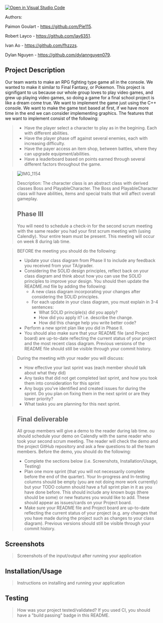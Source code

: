 [![Open in Visual Studio Code](https://classroom.github.com/assets/open-in-vscode-c66648af7eb3fe8bc4f294546bfd86ef473780cde1dea487d3c4ff354943c9ae.svg)](https://classroom.github.com/online_ide?assignment_repo_id=9935895&assignment_repo_type=AssignmentRepo)

Authors:  

Paimon Goulart - https://github.com/Pie115. 

Robert Layco - https://github.com/lay6351. 

Ivan Ao - https://github.com/fhzzzs. 

Dylan Nguyen - https://github.com/dylannguyen079. 


## Project Description 
Our team wants to make an RPG fighting type game all in the console. We wanted to make it similar to Final Fantasy, or Pokemon. This project is signifigant to us because our whole group loves to play video games, and grew up playing video games, so doing a game for a final school project is like a dream come true. We want to implement the game just using the C++ console. We want to make the game text based at first, if we have more time in the end we can consider implementing graphics.
The features that we want to implement consist of the following:
> * Have the player select a character to play as in the begining. Each with different abilities.
> * Have the player phase off against several enemies, each with increasing difficulty. 
> * Have the payer access an item shop, between battles, where they can upgrade equipment/abilities.
> * Have a leaderboard based on points earned through several different factors throughout the game.

 > ![IMG_1154](https://user-images.githubusercontent.com/116398521/218637192-3cb6514c-b9f6-4774-b2b0-89ee0c12eea9.JPG)
 > 
 > Description: The character class is an abstract class with derived classes Boss and PlayableCharacter. The Boss and PlayableCharacter class will have abilities, items and special traits that will affect overall gameplay.
 > 
 > ## Phase III
 > You will need to schedule a check-in for the second scrum meeting with the same reader you had your first scrum meeting with (using Calendly). Your entire team must be present. This meeting will occur on week 8 during lab time.
 
 > BEFORE the meeting you should do the following:
 > * Update your class diagram from Phase II to include any feedback you received from your TA/grader.
 > * Considering the SOLID design principles, reflect back on your class diagram and think about how you can use the SOLID principles to improve your design. You should then update the README.md file by adding the following:
 >   * A new class diagram incorporating your changes after considering the SOLID principles.
 >   * For each update in your class diagram, you must explain in 3-4 sentences:
 >     * What SOLID principle(s) did you apply?
 >     * How did you apply it? i.e. describe the change.
 >     * How did this change help you write better code?
 > * Perform a new sprint plan like you did in Phase II.
 > * You should also make sure that your README file (and Project board) are up-to-date reflecting the current status of your project and the most recent class diagram. Previous versions of the README file should still be visible through your commit history.
 
> During the meeting with your reader you will discuss: 
 > * How effective your last sprint was (each member should talk about what they did)
 > * Any tasks that did not get completed last sprint, and how you took them into consideration for this sprint
 > * Any bugs you've identified and created issues for during the sprint. Do you plan on fixing them in the next sprint or are they lower priority?
 > * What tasks you are planning for this next sprint.

 
 > ## Final deliverable
 > All group members will give a demo to the reader during lab time. ou should schedule your demo on Calendly with the same reader who took your second scrum meeting. The reader will check the demo and the project GitHub repository and ask a few questions to all the team members. 
 > Before the demo, you should do the following:
 > * Complete the sections below (i.e. Screenshots, Installation/Usage, Testing)
 > * Plan one more sprint (that you will not necessarily complete before the end of the quarter). Your In-progress and In-testing columns should be empty (you are not doing more work currently) but your TODO column should have a full sprint plan in it as you have done before. This should include any known bugs (there should be some) or new features you would like to add. These should appear as issues/cards on your Project board.
 > * Make sure your README file and Project board are up-to-date reflecting the current status of your project (e.g. any changes that you have made during the project such as changes to your class diagram). Previous versions should still be visible through your commit history. 
 
 ## Screenshots
 > Screenshots of the input/output after running your application
 ## Installation/Usage
 > Instructions on installing and running your application
 ## Testing
 > How was your project tested/validated? If you used CI, you should have a "build passing" badge in this README.
 
